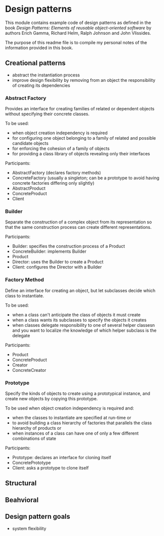 # Design patterns

This module contains example code of design patterns as defined in the book *Design Patterns: Elements of reusable
object-oriented software*
by authors Erich Gamma, Richard Helm, Ralph Johnson and John Vlissides.

The purpose of this readme file is to compile my personal notes of the information provided in this book.

## Creational patterns

<ul>
<li>abstract the instantiation process</li>
<li>improve design flexibility by removing from an object the responsibility of creating its dependencies</li>
</ul>

### Abstract Factory

Provides an interface for creating families of related or dependent objects without specifying their concrete classes.

To be used:
<ul>
<li>when object creation independency is required</li>
<li>for configuring one object belonging to a family of related and possible candidate objects</li>
<li>for enforcing the cohesion of a family of objects</li>
<li>for providing a class library of objects revealing only their interfaces</li>
</ul>

Participants:
<ul>
<li>AbstractFactory (declares factory methods)</li>
<li>ConcreteFactory (usually a singleton; can be a prototype to avoid having concrete factories differing only slightly)</li>
<li>AbstractProduct</li>
<li>ConcreteProduct</li>
<li>Client</li>
</ul>

### Builder

Separate the construction of a complex object from its representation so that the same construction process can create
different representations.

Participants:
<ul>
<li>Builder: specifies the construction process of a Product</li>
<li>ConcreteBuilder: implements Builder</li>
<li>Product</li>
<li>Director: uses the Builder to create a Product</li>
<li>Client: configures the Director with a Builder</li>
</ul>

### Factory Method

Define an interface for creating an object, but let subclasses decide which class to instantiate.

To be used:
<ul>
<li>when a class can't anticipate the class of objects it must create</li>
<li>when a class wants its subclasses to specify the objects it creates</li>
<li>when classes delegate responsibility to one of several helper classesn and you want to localize rhe knowledge of which helper subclass is the delegate</li>
</ul>

Participants:
<ul>
<li>Product</li>
<li>ConcreteProduct</li>
<li>Creator</li>
<li>ConcreteCreator</li>                                                                                                                                                                                                                                                                                                                                                                                                                                                                                                                                                                                                                                                                                                                                                                                                                                                                                                                                                                                                                                
</ul>

### Prototype

Specify the kinds of objects to create using a prototypical instance, and create new objects by copying this prototype.

To be used when object creation independency is required and:
<ul>
<li>when the classes to instantiate are specified at run-time or </li>
<li>to avoid building a class hierarchy of factories that parallels the class hierarchy of products or</li>
<li>when instances of a class can have one of only a few different combinations of state</li>
</ul>

Participants:
<ul>
<li>Prototype: declares an interface for cloning itself</li>
<li>ConcretePrototype</li>
<li>Client: asks a prototype to clone itself</li>                                                                                                                                                                                                                                                                                                                                                                                                                                                                                                                                                                                                                                                                                                                                                                                                                                                                                                                                                                                                                            
</ul>

## Structural

## Beahvioral

## Design pattern goals

<ul>
<li>system flexibility</li>
</ul>